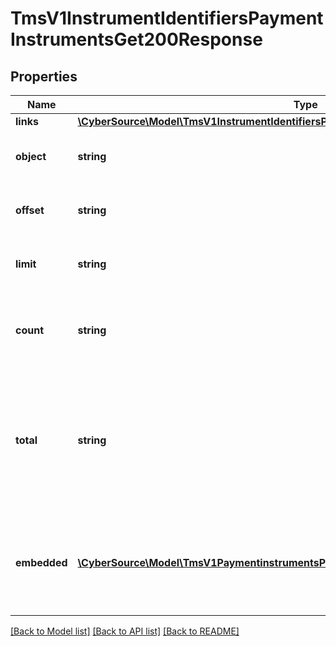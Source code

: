 # TmsV1InstrumentIdentifiersPaymentInstrumentsGet200Response

## Properties
Name | Type | Description | Notes
------------ | ------------- | ------------- | -------------
**links** | [**\CyberSource\Model\TmsV1InstrumentIdentifiersPaymentInstrumentsGet200ResponseLinks**](TmsV1InstrumentIdentifiersPaymentInstrumentsGet200ResponseLinks.md) |  | [optional] 
**object** | **string** | Shows the response is a collection of objects. | [optional] 
**offset** | **string** | The offset parameter supplied in the request. | [optional] 
**limit** | **string** | The limit parameter supplied in the request. | [optional] 
**count** | **string** | The number of Payment Instruments returned in the array. | [optional] 
**total** | **string** | The total number of Payment Instruments associated with the Instrument Identifier in the zero-based dataset. | [optional] 
**embedded** | [**\CyberSource\Model\TmsV1PaymentinstrumentsPatch200Response[]**](TmsV1PaymentinstrumentsPatch200Response.md) | Array of Payment Instruments returned for the supplied Instrument Identifier. | [optional] 

[[Back to Model list]](../README.md#documentation-for-models) [[Back to API list]](../README.md#documentation-for-api-endpoints) [[Back to README]](../README.md)


